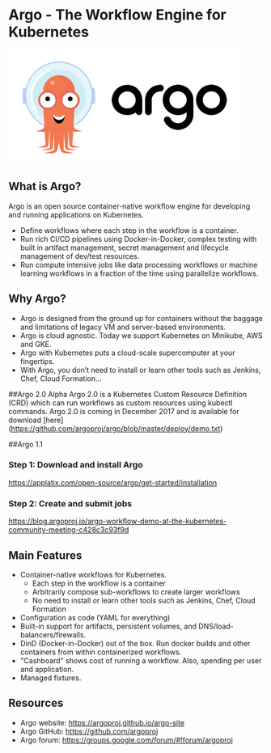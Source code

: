 # Argo - The Workflow Engine for Kubernetes

![Argo Image](argo.png)

## What is Argo?
Argo is an open source container-native workflow engine for developing and running applications on Kubernetes.
* Define workflows where each step in the workflow is a container.
* Run rich CI/CD pipelines using Docker-in-Docker, complex testing with built in artifact management, secret management and lifecycle management of dev/test resources.
* Run compute intensive jobs like data processing workflows or machine learning workflows in a fraction of the time using parallelize workflows.


## Why Argo?
* Argo is designed from the ground up for containers without the baggage and limitations of legacy VM and server-based environments.
* Argo is cloud agnostic. Today we support Kubernetes on Minikube, AWS and GKE.
* Argo with Kubernetes puts a cloud-scale supercomputer at your fingertips.
* With Argo, you don’t need to install or learn other tools such as Jenkins, Chef, Cloud Formation... 

##Argo 2.0 Alpha 
Argo 2.0 is a Kubernetes Custom Resource Definition (CRD) which can run workflows as custom resources using kubectl commands. Argo 2.0 is coming in December 2017 and is available for download [here] (https://github.com/argoproj/argo/blob/master/deploy/demo.txt)



##Argo 1.1
### Step 1: Download and install Argo

https://applatix.com/open-source/argo/get-started/installation

### Step 2: Create and submit jobs

https://blog.argoproj.io/argo-workflow-demo-at-the-kubernetes-community-meeting-c428c3c93f9d

## Main Features
* Container-native workflows for Kubernetes.
  * Each step in the workflow is a container
  * Arbitrarily compose sub-workflows to create larger workflows
  * No need to install or learn other tools such as Jenkins, Chef, Cloud Formation
* Configuration as code (YAML for everything)
* Built-in support for artifacts, persistent volumes, and DNS/load-balancers/firewalls.
* DinD (Docker-in-Docker) out of the box. Run docker builds and other containers from within containerized workflows.
* "Cashboard" shows cost of running a workflow. Also, spending per user and application.
* Managed fixtures.

## Resources
* Argo website: https://argoproj.github.io/argo-site
* Argo GitHub:  https://github.com/argoproj
* Argo forum:   https://groups.google.com/forum/#!forum/argoproj

